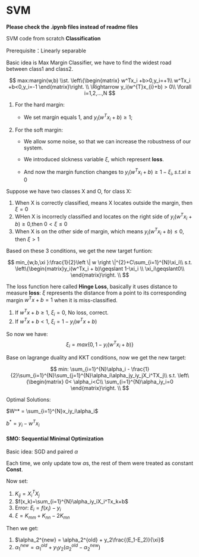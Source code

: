 # SVM

**Please check the .ipynb files instead of readme files**


SVM code from scratch
**Classification**

Prerequisite：Linearly separable

Basic idea is Max Margin Classifier, we have to find the widest road between class1 and class2.

$$
max:margin(w,b)
\\st.
\left\{\begin{matrix}
w^Tx_i +b>0,y_i=+1\\ 
w^Tx_i +b<0,y_i=-1
\end{matrix}\right.
\\
 \Rightarrow y_i(w^{T}x_{i}+b) > 0\\
 \forall i=1,2,...,N
$$

1. For the hard margin:

   * We set margin equals 1, and $y_i(w^Tx_i+b)\geqslant1$;
    
2. For the soft margin:

   * We allow some noise, so that we can increase the robustness of our system. 
   
   * We introduced slckness variable $\xi$, which represent **loss**. 
   
   * And now the margin function changes to $y_i(w^Tx_i+b)\geqslant1-\xi_i,s.t.xi\geqslant0$

Suppose we have two classes X and O, for class X:

   1. When X is correctly classified, means X locates outside the margin, then $\xi=0$
   2. WHen X is incorrecly classified and locates on the right side of $y_i(w^Tx_i+b)\geqslant0$,then $0<\xi\leqslant0$ 
   3. When X is on the other side of margin, which means $y_i(w^Tx_i+b)\leqslant0$, then $\xi>1$
   
Based on these 3 conditions, we get the new target funtion:

$$
min_{w,b,\xi }:\frac{1}{2}\left \| w \right \|^{2}+C\sum_{i=1}^{N}\xi_i\\
s.t. \left\{\begin{matrix}y_i(w^Tx_i + b)\geqslant 1-\xi_i
\\ \xi_i\geqslant0\\
\end{matrix}\right.
\\
$$

The loss function here called **Hinge Loss**, basically it uses distance to measure **loss**: $\xi$ represents the distance from a point to its corresponding margin $w^Tx+b=1$ when it is miss-classified.

   1. If $w^Tx+b\geqslant1$, $\xi_i=0$, No loss, correct.
   2. If $w^Tx+b<1$, $\xi_i=1-y_i(w^Tx+b)$
   
So now we have:
$$
\xi_i =max\left \{ 0,1-y_i(w^Tx_i + b) \right \}
$$
   
Base on lagrange duality and KKT conditions, now we get the new target:



$$
min: \sum_{i=1}^{N}\alpha_i - \frac{1}{2}\sum_{i=1}^{N}\sum_{j=1}^{N}\alpha_i\alpha_jy_iy_jX_i^TX_j\\
s.t.  \left\{\begin{matrix}
0< \alpha_i<C\\
\sum_{i=1}^{N}\alpha_iy_i=0
\end{matrix}\right.
\\
$$

Optimal Solutions:

$W^* = \sum_{i=1}^{N}x_iy_i\alpha_i$

$b^* = y_i-w^Tx_i$


#### SMO: Sequential Minimal Optimization

Basic idea: SGD and paired $\alpha$

Each time, we only update tow $\alpha$s, the rest of them were treated as constant **Const**.

Now set:

1. $K_{ij} = X_i^TX_j$
2. $f(x_k)=\sum_{i=1}^{N}\alpha_iy_iX_i^Tx_k+b$
3. Error: $E_i = f(x_i)-y_i$
4. $\xi=K_{mm}+K_{nn}-2K_{mn}$

Then we get:

1. $\alpha_2^{new} = \alpha_2^{old} + y_2\frac{(E_1-E_2)}{\xi}$
2. $\alpha_1^{new}=\alpha_1^{old}+y_1y_2(\alpha_2^{old}-\alpha_2^{new})$



